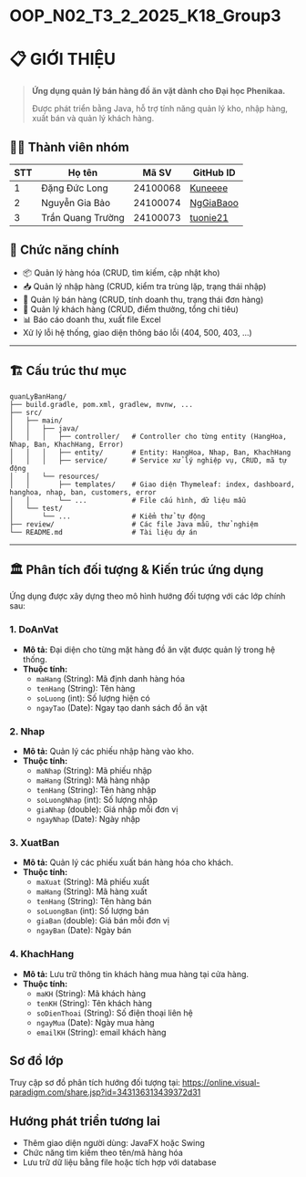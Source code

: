 # OOP_N02_T3_2_2025_K18_Group3
# 📋 GIỚI THIỆU

> **Ứng dụng quản lý bán hàng đồ ăn vặt dành cho Đại học Phenikaa.**
>
> Được phát triển bằng Java, hỗ trợ tính năng quản lý kho, nhập hàng, xuất bán và quản lý khách hàng.

## 👨‍💻 Thành viên nhóm
| STT | Họ tên                | Mã SV      | GitHub ID   |
|-----|-----------------------|------------|-------------|
| 1   | Đặng Đức Long         | 24100068   | [Kuneeee](https://github.com/Kuneeee)  |
| 2   | Nguyễn Gia Bảo        | 24100074   | [NgGiaBaoo](https://github.com/NgGiaBaoo)  |
| 3   | Trần Quang Trường     | 24100073   | [tuonie21](https://github.com/tuonie21)  |
## 🎯 Chức năng chính

- 📦 Quản lý hàng hóa (CRUD, tìm kiếm, cập nhật kho)
- 📥 Quản lý nhập hàng (CRUD, kiểm tra trùng lặp, trạng thái nhập)
- 🛒 Quản lý bán hàng (CRUD, tính doanh thu, trạng thái đơn hàng)
- 👤 Quản lý khách hàng (CRUD, điểm thưởng, tổng chi tiêu)
- 📊 Báo cáo doanh thu, xuất file Excel
- Xử lý lỗi hệ thống, giao diện thông báo lỗi (404, 500, 403, ...)

---

## 🏗️ Cấu trúc thư mục

```
quanLyBanHang/
├── build.gradle, pom.xml, gradlew, mvnw, ...
├── src/
│   ├── main/
│   │   ├── java/
│   │   │   ├── controller/   # Controller cho từng entity (HangHoa, Nhap, Ban, KhachHang, Error)
│   │   │   ├── entity/       # Entity: HangHoa, Nhap, Ban, KhachHang
│   │   │   ├── service/      # Service xử lý nghiệp vụ, CRUD, mã tự động
│   │   └── resources/
│   │       ├── templates/    # Giao diện Thymeleaf: index, dashboard, hanghoa, nhap, ban, customers, error
│   │       └── ...           # File cấu hình, dữ liệu mẫu
│   └── test/
│       └── ...               # Kiểm thử tự động
├── review/                   # Các file Java mẫu, thử nghiệm
└── README.md                 # Tài liệu dự án
```

---
## 🏛️ Phân tích đối tượng & Kiến trúc ứng dụng

Ứng dụng được xây dựng theo mô hình hướng đối tượng với các lớp chính sau:

### 1. DoAnVat
- **Mô tả:** Đại diện cho từng mặt hàng đồ ăn vặt được quản lý trong hệ thống.
- **Thuộc tính:**  
  - `maHang` (String): Mã định danh hàng hóa  
  - `tenHang` (String): Tên hàng  
  - `soLuong` (int): Số lượng hiện có  
  - `ngayTao` (Date): Ngay tạo danh sách đồ ăn vặt

### 2. Nhap
- **Mô tả:** Quản lý các phiếu nhập hàng vào kho.
- **Thuộc tính:**  
  - `maNhap` (String): Mã phiếu nhập  
  - `maHang` (String): Mã hàng nhập  
  - `tenHang` (String): Tên hàng nhập  
  - `soLuongNhap` (int): Số lượng nhập  
  - `giaNhap` (double): Giá nhập mỗi đơn vị  
  - `ngayNhap` (Date): Ngày nhập  

### 3. XuatBan
- **Mô tả:** Quản lý các phiếu xuất bán hàng hóa cho khách.
- **Thuộc tính:**  
  - `maXuat` (String): Mã phiếu xuất  
  - `maHang` (String): Mã hàng xuất  
  - `tenHang` (String): Tên hàng bán  
  - `soLuongBan` (int): Số lượng bán  
  - `giaBan` (double): Giá bán mỗi đơn vị  
  - `ngayBan` (Date): Ngày bán  

### 4. KhachHang
- **Mô tả:** Lưu trữ thông tin khách hàng mua hàng tại cửa hàng.
- **Thuộc tính:**  
  - `maKH` (String): Mã khách hàng  
  - `tenKH` (String): Tên khách hàng  
  - `soDienThoai` (String): Số điện thoại liên hệ  
  - `ngayMua` (Date): Ngày mua hàng
  - `emailKH` (String): email khách hàng
## Sơ đồ lớp
 Truy cập sơ đồ phân tích hướng đối tượng tại: https://online.visual-paradigm.com/share.jsp?id=343136313439372d31

## Hướng phát triển tương lai
- Thêm giao diện người dùng: JavaFX hoặc Swing
- Chức năng tìm kiếm theo tên/mã hàng hóa
- Lưu trữ dữ liệu bằng file hoặc tích hợp với database
